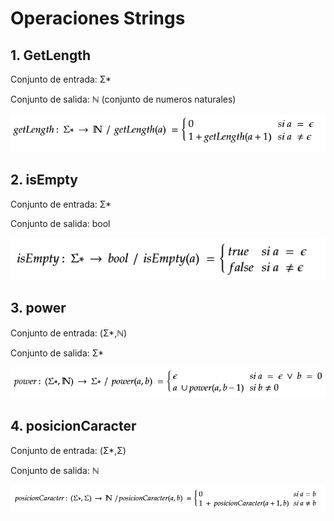# Operaciones Strings

## 1. **GetLength**
<p>Conjunto de entrada: Σ* </p>
<p>Conjunto de salida: ℕ (conjunto de numeros naturales) </p>
<img src="getLength.png">

## 2. **isEmpty**
<p>Conjunto de entrada: Σ* </p>
<p>Conjunto de salida: bool</p>
<img src="isEmpty.png">

## 3. **power**
<p>Conjunto de entrada: (Σ*,ℕ)</p>
<p>Conjunto de salida: Σ* </p>
<img src="power.png">

## 4. **posicionCaracter**
<p>Conjunto de entrada: (Σ*,Σ) </p>
<p>Conjunto de salida: ℕ</p>
<img src="posicionCaracter.png">

